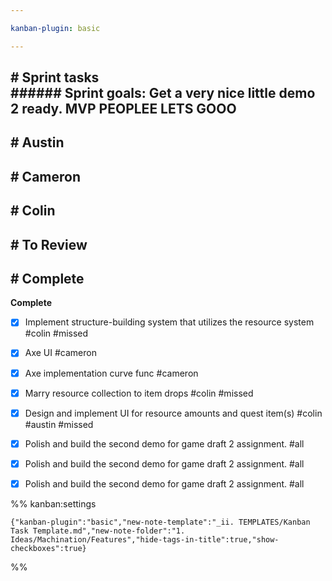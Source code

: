 ```yaml
---

kanban-plugin: basic

---
```


## # Sprint tasks<br>###### Sprint goals: Get a very nice little demo 2 ready. MVP PEOPLEE LETS GOOO



## # Austin



## # Cameron



## # Colin



## # To Review



## # Complete

**Complete**
- [x] Implement structure-building system that utilizes the resource system #colin #missed
- [x] Axe UI #cameron
- [x] Axe implementation curve func  #cameron
- [x] Marry resource collection to item drops #colin #missed
- [x] Design and implement UI for resource amounts and quest item(s) #colin #austin  #missed
- [x] Polish and build the second demo for game draft 2 assignment. #all
- [x] Polish and build the second demo for game draft 2 assignment. #all
- [x] Polish and build the second demo for game draft 2 assignment. #all




%% kanban:settings
```
{"kanban-plugin":"basic","new-note-template":"_ii. TEMPLATES/Kanban Task Template.md","new-note-folder":"1. Ideas/Machination/Features","hide-tags-in-title":true,"show-checkboxes":true}
```
%%